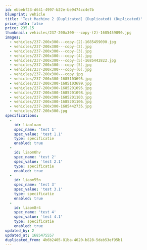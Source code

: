 ```yaml
---
id: ebbebf23-d641-4997-b22e-be9474cc4e7b
blueprint: vehicle
title: 'Test Machine 2 (Duplicated) (Duplicated) (Duplicated)'
price_notk: false
price: 235.15
thumbnail: vehicles/237-200x300---copy-(2)-1685459090.jpg
images:
  - vehicles/237-200x300---copy-(2)-1685459090.jpg
  - vehicles/237-200x300---copy-(2).jpg
  - vehicles/237-200x300---copy-(3).jpg
  - vehicles/237-200x300---copy-(4).jpg
  - vehicles/237-200x300---copy-(5)-1685442822.jpg
  - vehicles/237-200x300---copy-(5).jpg
  - vehicles/237-200x300---copy-(6).jpg
  - vehicles/237-200x300---copy.jpg
  - vehicles/237-200x300-1685103695.jpg
  - vehicles/237-200x300-1685103699.jpg
  - vehicles/237-200x300-1685201095.jpg
  - vehicles/237-200x300-1685201098.jpg
  - vehicles/237-200x300-1685201103.jpg
  - vehicles/237-200x300-1685201106.jpg
  - vehicles/237-200x300-1685442735.jpg
  - vehicles/237-200x300.jpg
specifications:
  -
    id: liaolxam
    spec_name: 'test 1'
    spec_value: 'test 1.1'
    type: specificatie
    enabled: true
  -
    id: liaom0hv
    spec_name: 'test 2'
    spec_value: 'test 2.1'
    type: specificatie
    enabled: true
  -
    id: liaom55n
    spec_name: 'test 3'
    spec_value: 'test 3.1'
    type: specificatie
    enabled: true
  -
    id: liaom8r4
    spec_name: 'test 4'
    spec_value: 'test 4.1'
    type: specificatie
    enabled: true
updated_by: 2
updated_at: 1685475557
duplicated_from: 4b6b2405-81ba-4020-b828-5dab53ef95b1
---
```

